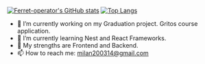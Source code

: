
[![Ferret-operator's GitHub stats](https://github-readme-stats.vercel.app/api?username=Milan-Ecsedi&show_icons=true&theme=merko)](https://github.com/anuraghazra/github-readme-stats)
[![Top Langs](https://github-readme-stats.vercel.app/api/top-langs/?username=Milan-Ecsedi&langs_count=8&show_icons=true&theme=merko)](https://github.com/anuraghazra/github-readme-stats)

- 🔭 I’m currently working on my Graduation project. Gritos course application.
- 🌱 I’m currently learning Nest and React Frameworks. 
- 💪 My strengths are Frontend and Backend.
- 📫 How to reach me: milan200314@gmail.com
<!--
**Ferret-operator/Ferret-operator** is a ✨ _special_ ✨ repository because its `README.md` (this file) appears on your GitHub profile.

Here are some ideas to get you started:

- 🔭 I’m currently working on ...
- 🌱 I’m currently learning ...
- 👯 I’m looking to collaborate on ...
- 🤔 I’m looking for help with ...
- 💬 Ask me about ...
- 📫 How to reach me: ...
- 😄 Pronouns: ...
- ⚡ Fun fact: ...
-->
